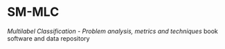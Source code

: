 # SM-MLC
*Multilabel Classification - Problem analysis, metrics and techniques* book software and data repository
